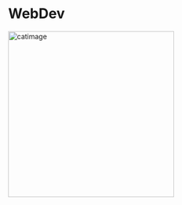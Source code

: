 # WebDev
<img width="338" alt="catimage" src="https://user-images.githubusercontent.com/68760828/216111182-7488316b-1060-4028-9046-02d999f12254.png">
